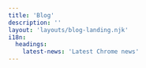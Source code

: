 ```yaml
---
title: 'Blog'
description: ''
layout: 'layouts/blog-landing.njk'
i18n:
  headings:
    latest-news: 'Latest Chrome news'
---
```

